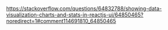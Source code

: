 
https://stackoverflow.com/questions/64832788/showing-data-visualization-charts-and-stats-in-reactjs-ui/64850465?noredirect=1#comment114691810_64850465